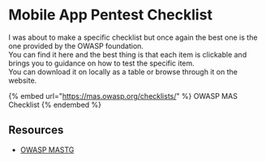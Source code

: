 # Mobile App Pentest Checklist
 
I was about to make a specific checklist but once again the best one is the one provided by the OWASP foundation.  
You can find it here and the best thing is that each item is clickable and brings you to guidance on how to test the specific item.  
You can download it on locally as a table or browse through it on the website.  

{% embed url="https://mas.owasp.org/checklists/" %} OWASP MAS Checklist {% endembed %}  

## Resources

- [OWASP MASTG](https://mas.owasp.org/MASTG/)